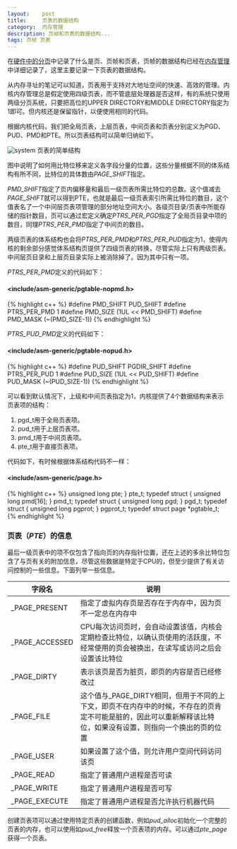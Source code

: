 ```yaml
---
layout:    post
title:     页表的数据结构
category:  内存管理
description: 页帧和页表的数据结构...
tags: 页帧 页表
---
```

在[硬件中的分页](/linux-kernel-architecture/posts/system-paging-unit/)中记录了什么是页、页帧和页表，页帧的数据结构已经在[内存管理](/linux-kernel-architecture/posts/system-paging-unit/)中详细记录了，这里主要记录一下页表的数据结构。

从内存寻址的笔记可以知道，页表用于支持对大地址空间的快速、高效的管理。内核内存管理总是假定使用四级页表，而不管底层处理器是否这样，有的系统只使用两级分页系统，只要把高位的UPPER DIRECTORY和MIDDLE DIRECTORY指定为1即可。但内核还是保留指针，以便使用相同的代码。

根据内核代码，我们把全局页表，上层页表，中间页表和页表分别定义为PGD、PUD、PMD和PTE。所以页表结构可以简单归纳如下。

![system](images/page.png)
页表的简单结构

图中说明了如何用比特位移来定义各字段分量的位置，这些分量根据不同的体系结构有所不同，比特位的具体数由*PAGE_SHIFT*指定。

*PMD_SHIFT*指定了页内偏移量和最后一级页表所需比特位的总数。这个值减去*PAGE_SHIFT*就可以得到PTE，也就是最后一级页表索引所需比特位的数目，这个值表名了一个中间层页表项管理的部分地址空间大小。各级页目录/页表中所能存储的指针数目，页可以通过宏定义确定*PTRS_PER_PGD*指定了全局页目录中项的数目，同理*PTRS_PER_PMD*指定了中间页的数目。

两级页表的体系结构也会将*PTRS_PER_PMD*和*PTRS_PER_PUD*指定为1，使得内核的剩余部分感觉体系结构页提供了四级页表的转换，尽管实际上只有两级页表。中间层页目录和上层页目录实际上被消除掉了。因为其中只有一项。

*PTRS_PER_PMD*定义的代码如下：

#### <include/asm-generic/pgtable-nopmd.h> ###

{% highlight c++ %}
#define PMD_SHIFT   PUD_SHIFT
#define PTRS_PER_PMD    1
#define PMD_SIZE    (1UL << PMD_SHIFT)
#define PMD_MASK    (~(PMD_SIZE-1))
{% endhighlight %}

*PTRS_PUD_PMD*定义的代码如下：

#### <include/asm-generic/pgtable-nopud.h> ###

{% highlight c++ %}
#define PUD_SHIFT   PGDIR_SHIFT
#define PTRS_PER_PUD    1
#define PUD_SIZE    (1UL << PUD_SHIFT)
#define PUD_MASK    (~(PUD_SIZE-1))
{% endhighlight %}

可以看到默认情况下，上级和中间页表指定为1，内核提供了4个数据结构来表示页表项的结构：

1. pgd_t用于全局页表项。
2. pud_t用于上层页表项。
3. pmd_t用于中间页表项。
4. pte_t用于直接页表项。

代码如下，有时候根据体系结构代码不一样：

#### <include/asm-generic/page.h> ###

{% highlight c++ %}
unsigned long pte;
} pte_t;
typedef struct {
    unsigned long pmd[16];
} pmd_t;
typedef struct {
    unsigned long pgd;
} pgd_t;
typedef struct {
    unsigned long pgprot;
} pgprot_t;
typedef struct page *pgtable_t;
{% endhighlight %}

### 页表（*PTE*）的信息

最后一级页表中的项不仅包含了指向页的内存指针位置，还在上述的多余比特位包含了与页有关的附加信息，尽管这些数据是特定于CPU的，但至少提供了有关访问控制的一些信息。下面列举一些信息。

字段名             | 说明
------------      | -------------
\_PAGE_PRESENT    | 指定了虚拟内存页是否存在于内存中，因为页不一定总在内存中
\_PAGE_ACCESSED   | CPU每次访问页时，会自动设置该值，内核会定期检查比特位，以确认页使用的活跃度，不经常使用的页会被换出，在读写或访问之后会设置该比特位
\_PAGE_DIRTY      | 表示该页是否为脏页，即页的内容是否已经修改过
\_PAGE_FILE       | 这个值与\_PAGE\_DIRTY相同，但用于不同的上下文，即页不在内存中的时候，不存在的页肯定不可能是脏的，因此可以重新解释该比特位，如果没有设置，则指向一个换出的页的位置
\_PAGE_USER       | 如果设置了这个值，则允许用户空间代码访问该页
\_PAGE_READ       | 指定了普通用户进程是否可读
\_PAGE_WRITE      | 指定了普通用户进程是否可写
\_PAGE_EXECUTE    | 指定了普通用户进程是否允许执行机器代码

创建页表项可以通过使用特定页表的创建函数，例如*pud_alloc*初始化一个完整的页表的内存，也可以使用如*pud_free*释放一个页表项的内存。可以通过*pte_page*获得一个页表。
